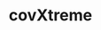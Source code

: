 ---
description: Artwork for the covXtreme project
title: covXtreme
level: Sandbox Projects
featured_image: horizontal/color/covxtreme-horizontal-color.svg
layout: logos
---